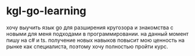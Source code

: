 # kgl-go-learning
хочу выучить язык go для разширения кругозора и знакомства с новыми для меня подходами в программировании.
на данный момент пишу на c# и ts.
получение новых навыков повысит мою ценность на рынке как специалиста, поэтому хочу полностью пройти курс.
